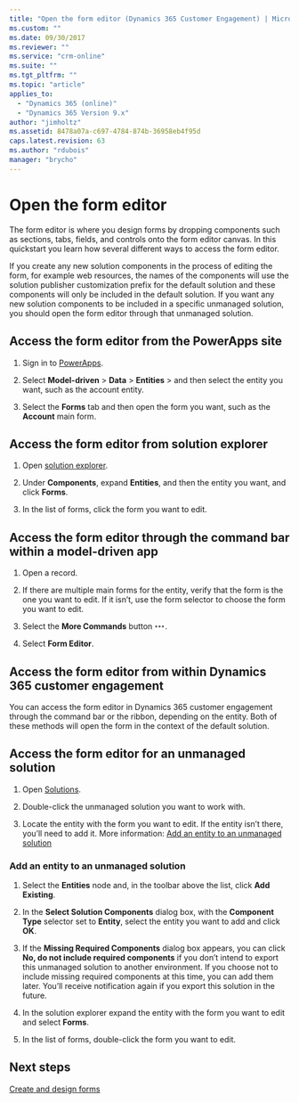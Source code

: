 ```yaml
---
title: "Open the form editor (Dynamics 365 Customer Engagement) | MicrosoftDocs"
ms.custom: ""
ms.date: 09/30/2017
ms.reviewer: ""
ms.service: "crm-online"
ms.suite: ""
ms.tgt_pltfrm: ""
ms.topic: "article"
applies_to: 
  - "Dynamics 365 (online)"
  - "Dynamics 365 Version 9.x"
author: "jimholtz"
ms.assetid: 8478a07a-c697-4784-874b-36958eb4f95d
caps.latest.revision: 63
ms.author: "rdubois"
manager: "brycho"
---
```


# Open the form editor 
The form editor is where you design forms by dropping components such as sections, tabs, fields, and controls onto the form editor canvas. In this quickstart you learn how several different ways to access the form editor.
 
If you create any new solution components in the process of editing the form, for example web resources, the names of the components will use the solution publisher customization prefix for the default solution and these components will only be included in the default solution. If you want any new solution components to be included in a specific unmanaged solution, you should open the form editor through that unmanaged solution.  

## Access the form editor from the PowerApps site

1. Sign in to [PowerApps](https://web.powerapps.com/). 

2. Select **Model-driven** > **Data** > **Entities** > and then select the entity you want, such as the account entity. 

3. Select the **Forms** tab and then open the form you want, such as the **Account** main form.

## Access the form editor from solution explorer
  
1.  Open [solution explorer](advanced-navigation.md#solution-explorer).
  
2.  Under **Components**, expand **Entities**, and then the entity you want, and click **Forms**.  
  
3.  In the list of forms, click the form you want to edit.  
  

## Access the form editor through the command bar within a model-driven app 
  
1.  Open a record.  
  
2.  If there are multiple main forms for the entity, verify that the form is the one you want to edit. If it isn’t, use the form selector to choose the form you want to edit.  
  
3.  Select the **More Commands** button ![More Commands button in Appointment Activity](media/more-commands.gif "More Commands button in Appointment Activity").  
  
4.  Select **Form Editor**.  

## Access the form editor from within Dynamics 365 customer engagement
  
 You can access the form editor in Dynamics 365 customer engagement through the command bar or the ribbon, depending on the entity. Both of these methods will open the form in the context of the default solution. 

## Access the form editor for an unmanaged solution  
  
1.  Open [Solutions](advanced-navigation.md#solutions).  
  
2.  Double-click the unmanaged solution you want to work with.  
  
3.  Locate the entity with the form you want to edit. If the entity isn’t there, you’ll need to add it. More information: [Add an entity to an unmanaged solution](#add-an-entity-to-an-unmanaged-solution) 
  
### Add an entity to an unmanaged solution  
  
1.  Select the **Entities** node and, in the toolbar above the list, click **Add Existing**.  
  
2.  In the **Select Solution Components** dialog box, with the **Component Type** selector set to **Entity**, select the entity you want to add and click **OK**.  
  
3.  If the **Missing Required Components** dialog box appears, you can click **No, do not include required components** if you don’t intend to export this unmanaged solution to another environment. If you choose not to include missing required components at this time, you can add them later. You’ll receive notification again if you export this solution in the future.  
  
5.  In the solution explorer expand the entity with the form you want to edit and select **Forms**.  
  
6.  In the list of forms, double-click the form you want to edit.  

## Next steps

[Create and design forms](create-design-forms.md)
